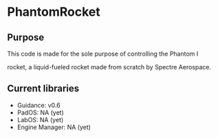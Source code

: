 # PhantomRocket

<h2>Purpose</h2>
<p>This code is made for the sole purpose of controlling the Phantom I </p>
<p> rocket, a liquid-fueled rocket made from scratch by Spectre Aerospace.</p>

<h2>Current libraries</h2>
<ul>
<li>Guidance: v0.6</li>
<li>PadOS: NA (yet)</li>
<li>LabOS: NA (yet)</li>
<li>Engine Manager: NA (yet)</li>
</ul>